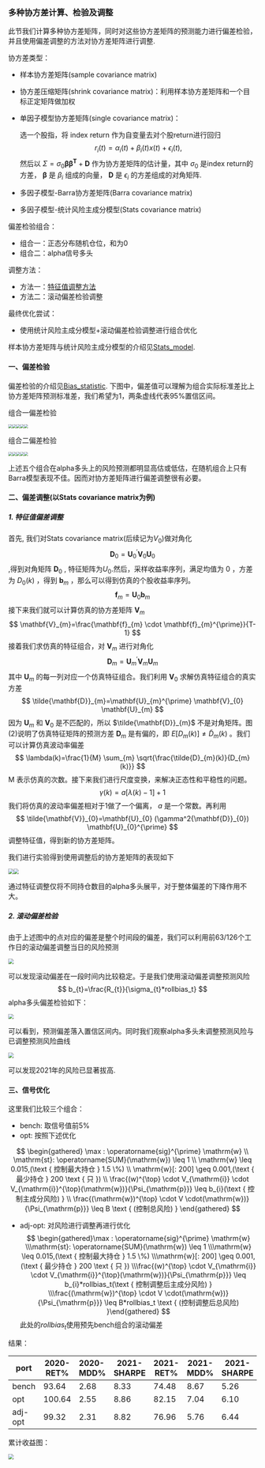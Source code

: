 ### **多种协方差计算、检验及调整**

此节我们计算多种协方差矩阵，同时对这些协方差矩阵的预测能力进行偏差检验，并且使用偏差调整的方法对协方差矩阵进行调整.

协方差类型：

- 样本协方差矩阵(sample covariance matrix)

- 协方差压缩矩阵(shrink covariance matrix)：利用样本协方差矩阵和一个目标正定矩阵做加权

- 单因子模型协方差矩阵(single covariance matrix)：

  选一个股指，将 index return 作为自变量去对个股return进行回归
  $$
  r_{i}(t)=\alpha_{i}(t)+\beta_{i}(t) x(t)+\epsilon_{i}(t),
  $$
  然后以 $\Sigma=\sigma_{0} \boldsymbol{\beta} \boldsymbol{\beta}^{\boldsymbol{T}}+\boldsymbol{D}$ 作为协方差矩阵的估计量，其中 $\sigma_{0}$ 是index return的方差， $\boldsymbol{\beta}$ 是 $\beta_{i}$ 组成的向量， $\boldsymbol{D}$ 是 $\epsilon_{i}$ 的方差组成的对角矩阵.

- 多因子模型-Barra协方差矩阵(Barra covariance matrix)

- 多因子模型-统计风险主成分模型(Stats covariance matrix)

偏差检验组合：

- 组合一：正态分布随机仓位，和为0
- 组合二：alpha信号多头

调整方法：

- 方法一：[特征值调整方法](https://jefferylin1998.github.io/676c5c7d353dd6f0232a19fe12a7b011c600a8bd/Risk_model/Eigenfactor_Adjusted_Covariance_Matrices_May2011.pdf)
- 方法二：滚动偏差检验调整

最终优化尝试：

- 使用统计风险主成分模型+滚动偏差检验调整进行组合优化

样本协方差矩阵与统计风险主成分模型的介绍见[Stats_model](https://jefferylin1998.github.io/676c5c7d353dd6f0232a19fe12a7b011c600a8bd/index.html#/Risk_model/Stats_model). 

#### 一、偏差检验

偏差检验的介绍见[Bias_statistic](https://jefferylin1998.github.io/676c5c7d353dd6f0232a19fe12a7b011c600a8bd/index.html#/Risk_model/Bias_statistic). 下图中，偏差值可以理解为组合实际标准差比上协方差矩阵预测标准差，我们希望为1，两条虚线代表95%置信区间。

组合一偏差检验

<img src="..\CovBiasTest\scm-sto.png" style="zoom: 50%;" /><img src="..\CovBiasTest\shrink-sto.png" style="zoom: 50%;" /><img src="..\CovBiasTest\single-sto.png" style="zoom: 50%;" /><img src="..\CovBiasTest\barra-sto.png" style="zoom: 50%;" /><img src="..\CovBiasTest\stats-sto.png" style="zoom: 50%;" />

组合二偏差检验

<img src="..\CovBiasTest\scm-alpha.png" style="zoom: 50%;" /><img src="..\CovBiasTest\shrink-alpha.png" style="zoom: 50%;" /><img src="..\CovBiasTest\single-alpha.png" style="zoom: 50%;" /><img src="..\CovBiasTest\barra-alpha.png" style="zoom: 50%;" /><img src="..\CovBiasTest\stats-alpha.png" style="zoom: 50%;" />

上述五个组合在alpha多头上的风险预测都明显高估或低估，在随机组合上只有Barra模型表现不佳。因而对协方差矩阵进行偏差调整很有必要。

#### 二、偏差调整(以Stats covariance matrix为例)

##### 1. 特征值偏差调整

首先, 我们对Stats covariance matrix(后续记为$V_0$)做对角化$$\mathbf{D}_{0}=\mathbf{U}_{0}^{\prime} \mathbf{V}_{0} \mathbf{U}_{0}$$,得到对角矩阵 $\mathbf{D}_{0}$ , 特征矩阵为$U_0$.然后，采样收益率序列，满足均值为 0 ，方差为 $D_{0}(k)$ ，得到 $\mathbf{b}_{m}$ ，那么可以得到仿真的个股收益率序列。
$$
\mathbf{f}_{m}=\mathbf{U}_{0} \mathbf{b}_{m}
$$
接下来我们就可以计算仿真的协方差矩阵 $\mathbf{V}_{m}$
$$
\mathbf{V}_{m}=\frac{\mathbf{f}_{m} \cdot \mathbf{f}_{m}^{\prime}}{T-1}
$$
接着我们求仿真的特征组合，对 $\mathbf{V}_{m}$ 进行对角化
$$
\mathbf{D}_{m}=\mathbf{U}_{m}^{\prime} \mathbf{V}_{m} \mathbf{U}_{m}
$$
其中 $\mathbf{U}_{m}$ 的每一列对应一个仿真特征组合。我们利用 $\mathbf{V}_{0}$ 求解仿真特征组合的真实方差
$$
\tilde{\mathbf{D}}_{m}=\mathbf{U}_{m}^{\prime} \mathbf{V}_{0} \mathbf{U}_{m}
$$
因为 $\mathbf{U}_{m}$ 和 $\mathbf{V}_{0}$ 是不匹配的，所以 $\tilde{\mathbf{D}}_{m}$ 不是对角矩阵。图(2)说明了仿真特征矩阵的预测方差 $\mathbf{D}_{m}$ 是有偏的，即 $E\left[D_{m}(k)\right] \neq \tilde{D}_{m}(k)$ 。我们可以计算仿真波动率偏差
$$
\lambda(k)=\frac{1}{M} \sum_{m} \sqrt{\frac{\tilde{D}_{m}(k)}{D_{m}(k)}}
$$
$\mathrm{M}$ 表示仿真的次数。接下来我们进行尺度变换，来解决正态性和平稳性的问题。
$$
\gamma(k)=a[\lambda(k)-1]+1
$$
我们将仿真的波动率偏差相对于1做了一个偏离， $a$ 是一个常数。再利用
$$
\tilde{\mathbf{V}}_{0}=\mathbf{U}_{0} (\gamma^2{\mathbf{D}}_{0}) \mathbf{U}_{0}^{\prime}
$$
调整特征值，得到新的协方差矩阵。

我们进行实验得到使用调整后的协方差矩阵的表现如下

<img src="..\CovBiasTest\xie.png" style="zoom:67%;" /><img src="..\CovBiasTest\ping.png" style="zoom: 67%;" />

通过特征调整仅将不同持仓数目的alpha多头展平，对于整体偏差的下降作用不大。

##### 2. 滚动偏差检验

由于上述图中的点对应的偏差是整个时间段的偏差，我们可以利用前63/126个工作日的滚动偏差调整当日的风险预测

<img src="..\CovBiasTest\ROLL_BIAS.png" style="zoom:67%;" />

可以发现滚动偏差在一段时间内比较稳定。于是我们使用滚动偏差调整预测风险
$$
b_{t}=\frac{R_{t}}{\sigma_{t}*rollbias_t}
$$
alpha多头偏差检验如下：

<img src="..\CovBiasTest\adj.png" style="zoom:67%;" />

可以看到，预测偏差落入置信区间内。同时我们观察alpha多头未调整预测风险与已调整预测风险曲线

<img src="..\CovBiasTest\adj_risk.png" style="zoom:67%;" />

可以发现2021年的风险已显著拔高.

#### 三、信号优化

这里我们比较三个组合：

- bench: 取信号值前5%
- opt: 按照下述优化

$$
\begin{gathered}
\max : \operatorname{sig}^{\prime} \mathrm{w} \\
\mathrm{st}: \operatorname{SUM}(\mathrm{w}) \leq 1 \\
\mathrm{w} \leq 0.015,(\text { 控制最大持仓 } 1.5 \%) \\
\mathrm{w}[: 200] \geq 0.001,(\text { 最少持仓 } 200 \text { 只 }) \\
\frac{(w)^{\top} \cdot V_{\mathrm{i}} \cdot V_{\mathrm{i}}^{\top}(\mathrm{w})}{\Psi_{\mathrm{p}}} \leq b_{i}(\text { 控制主成分风险) } \\
\frac{(\mathrm{w})^{\top} \cdot V \cdot(\mathrm{w})}{\Psi_{\mathrm{p}}} \leq B \text { (控制总风险) }
\end{gathered}
$$

- adj-opt: 对风险进行调整再进行优化
  $$
  \begin{gathered}\max : \operatorname{sig}^{\prime} \mathrm{w} \\\mathrm{st}: \operatorname{SUM}(\mathrm{w}) \leq 1 \\\mathrm{w} \leq 0.015,(\text { 控制最大持仓 } 1.5 \%) \\\mathrm{w}[: 200] \geq 0.001,(\text { 最少持仓 } 200 \text { 只 }) \\\frac{(w)^{\top} \cdot V_{\mathrm{i}} \cdot V_{\mathrm{i}}^{\top}(\mathrm{w})}{\Psi_{\mathrm{p}}} \leq b_{i}*rollbias_t(\text { 控制调整后主成分风险) } \\\frac{(\mathrm{w})^{\top} \cdot V \cdot(\mathrm{w})}{\Psi_{\mathrm{p}}} \leq B*rollbias_t \text { (控制调整后总风险) }\end{gathered}
  $$
  此处的$rollbias_t$使用预先bench组合的滚动偏差





结果：

| port    | 2020-RET% | 2020-MDD% | 2021-SHARPE | 2021-RET% | 2021-MDD% | 2021-SHARPE | 2020-STD% | 2021-STD% |
| ------- | --------- | :-------- | ----------- | --------- | --------- | ----------- | --------- | --------- |
| bench   | 93.64     | 2.68      | 8.33        | 74.48     | 8.67      | 5.26        | 12.45     | 14.62     |
| opt     | 100.64    | 2.55      | 8.86        | 82.15     | 7.04      | 6.10        | 12.58     | 13.93     |
| adj-opt | 99.32     | 2.31      | 8.82        | 76.96     | 5.76      | 6.44        | 12.46     | 12.36     |

累计收益图：

<img src="..\CovBiasTest\cumrtn.png" style="zoom:67%;" />
